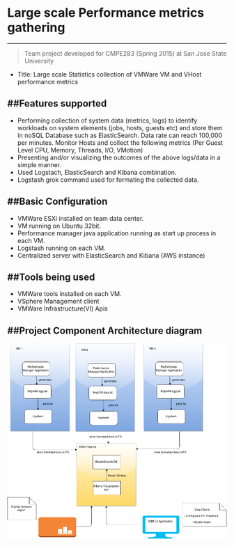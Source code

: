 # Large scale Performance metrics gathering
--------------

> Team project developed for CMPE283 (Spring 2015)
> at San Jose State University
 - Title: Large scale Statistics collection of VMWare VM and VHost performance metrics
 
##Features supported
--------------
 - Performing collection of system data (metrics, logs) to identify workloads on system elements (jobs,
hosts, guests etc) and store them in noSQL Database such as ElasticSearch. Data rate can reach 100,000 per minutes.
Monitor Hosts and collect the following metrics (Per Guest Level CPU, Memory, Threads, I/O, VMotion)
 - Presenting and/or visualizing the outcomes of the above logs/data in a simple manner.
 - Used Logstach, ElasticSearch and Kibana combination.
 - Logstash grok command used for formating the collected data.
 
##Basic Configuration
--------------
* VMWare ESXi installed on team data center.
* VM running on Ubuntu 32bit.
* Performance manager java application running as start up process in each VM.
* Logstash running on each VM.
* Centralized server with ElasticSearch and Kibana (AWS instance)

##Tools being used
--------------
* VMWare tools installed on each VM.
* VSphere Management client
* VMWare Infrastructure(VI) Apis

##Project Component Architecture diagram
----------------------------------------
![Design](/screenshot/Design.png?raw=true)
